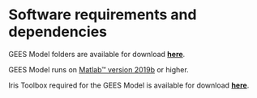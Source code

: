 
# Software requirements and dependencies

GEES Model folders are available for download **[here](https://git.ogresearch.com/jaromir.benes/global-economy-equilibrium-scenario-builder/-/tree/master)**.

GEES Model runs on [Matlab&trade; version 2019b](www.mathworks.com/matlab) or higher.

Iris Toolbox required for the GEES Model is available for download **[here](https://github.com/IRIS-Solutions-Team/IRIS-Toolbox)**.


